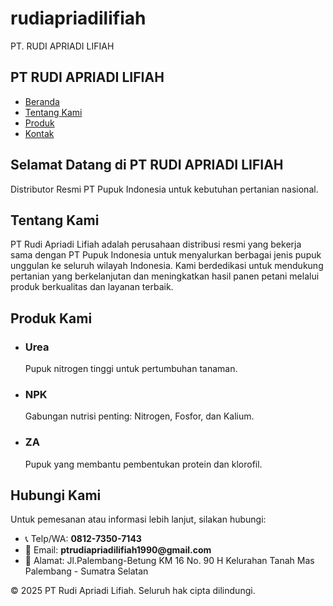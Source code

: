 # rudiapriadilifiah
PT. RUDI APRIADI LIFIAH
<html lang="id">
<head>
  <meta charset="UTF-8" />
  <meta name="viewport" content="width=device-width, initial-scale=1.0" />
  <title>PT Rudi Apriadi Lifiah</title>
  <script src="https://cdn.tailwindcss.com"></script>
</head>
<body class="bg-white text-gray-800">

  <!-- Navbar -->
  <nav class="bg-green-700 text-white p-4 shadow-md">
    <div class="container mx-auto flex justify-between items-center">
      <h1 class="text-xl font-bold">PT RUDI APRIADI LIFIAH</h1>
      <ul class="flex space-x-6">
        <li><a href="#beranda" class="hover:underline">Beranda</a></li>
        <li><a href="#tentang" class="hover:underline">Tentang Kami</a></li>
        <li><a href="#produk" class="hover:underline">Produk</a></li>
        <li><a href="#kontak" class="hover:underline">Kontak</a></li>
      </ul>
    </div>
  </nav>

  <!-- Beranda -->
  <section id="beranda" class="py-16 bg-green-50 text-center">
    <h2 class="text-3xl font-bold mb-4">Selamat Datang di PT RUDI APRIADI LIFIAH</h2>
    <p class="text-lg">Distributor Resmi PT Pupuk Indonesia untuk kebutuhan pertanian nasional.</p>
  </section>

  <!-- Tentang Kami -->
  <section id="tentang" class="py-16 px-4 md:px-16">
    <h2 class="text-2xl font-bold mb-6">Tentang Kami</h2>
    <p>
      PT Rudi Apriadi Lifiah adalah perusahaan distribusi resmi yang bekerja sama dengan PT Pupuk Indonesia
      untuk menyalurkan berbagai jenis pupuk unggulan ke seluruh wilayah Indonesia. Kami berdedikasi untuk mendukung
      pertanian yang berkelanjutan dan meningkatkan hasil panen petani melalui produk berkualitas dan layanan terbaik.
    </p>
  </section>

  <!-- Produk -->
  <section id="produk" class="py-16 px-4 md:px-16 bg-gray-50">
    <h2 class="text-2xl font-bold mb-6">Produk Kami</h2>
    <ul class="grid grid-cols-1 md:grid-cols-3 gap-6">
      <li class="border rounded-lg p-4 shadow hover:shadow-md">
        <h3 class="font-semibold text-xl mb-2">Urea</h3>
        <p>Pupuk nitrogen tinggi untuk pertumbuhan tanaman.</p>
      </li>
      <li class="border rounded-lg p-4 shadow hover:shadow-md">
        <h3 class="font-semibold text-xl mb-2">NPK</h3>
        <p>Gabungan nutrisi penting: Nitrogen, Fosfor, dan Kalium.</p>
      </li>
      <li class="border rounded-lg p-4 shadow hover:shadow-md">
        <h3 class="font-semibold text-xl mb-2">ZA</h3>
        <p>Pupuk yang membantu pembentukan protein dan klorofil.</p>
      </li>
    </ul>
  </section>

  <!-- Kontak -->
  <section id="kontak" class="py-16 px-4 md:px-16">
    <h2 class="text-2xl font-bold mb-6">Hubungi Kami</h2>
    <p class="mb-4">Untuk pemesanan atau informasi lebih lanjut, silakan hubungi:</p>
    <ul>
      <li>📞 Telp/WA: <strong>0812-7350-7143</strong></li>
      <li>📧 Email: <strong>ptrudiapriadilifiah1990@gmail.com</strong></li>
      <li>🏢 Alamat: Jl.Palembang-Betung KM 16 No. 90 H Kelurahan Tanah Mas Palembang - Sumatra Selatan</li>
    </ul>
  </section>

  <!-- Footer -->
  <footer class="bg-green-700 text-white text-center py-4">
    <p>&copy; 2025 PT Rudi Apriadi Lifiah. Seluruh hak cipta dilindungi.</p>
  </footer>

</body>
</html>
